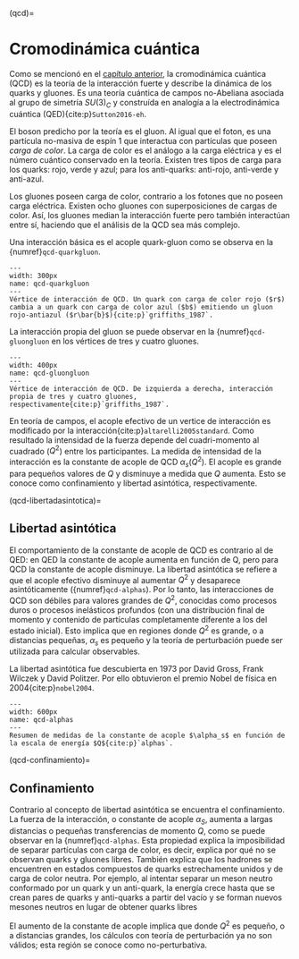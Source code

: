 (qcd)=
# Cromodinámica cuántica
Como se mencionó en el [capítulo anterior](ms-interacciones), la cromodinámica cuántica (QCD) es la teoría de la interacción fuerte y describe la dinámica de los quarks y gluones. Es una teoría cuántica de campos no-Abeliana asociada al grupo de simetría $SU(3)_C$ y construída en analogía a la electrodinámica cuántica (QED){cite:p}`Sutton2016-eh`.

El boson predicho por la teoría es el gluon. Al igual que el foton, es una partícula no-masiva de espín 1 que interactua con partículas que poseen *carga de color*. La carga de color es el análogo a la carga eléctrica y es el número cuántico conservado en la teoría. Existen tres tipos de carga para los quarks: rojo, verde y azul; para los anti-quarks: anti-rojo, anti-verde y anti-azul. 

Los gluones poseen carga de color, contrario a los fotones que no poseen carga eléctrica. Existen ocho gluones con superposiciones de cargas de color. Así, los gluones median la interacción fuerte pero también interactúan entre sí, haciendo que el análisis de la QCD sea más complejo. 

Una interacción básica es el acople quark-gluon como se observa en la {numref}`qcd-quarkgluon`.

```{figure} ./../../figuras/qcd-quarkgluon.png
---
width: 300px
name: qcd-quarkgluon
---
Vértice de interacción de QCD. Un quark con carga de color rojo ($r$) cambia a un quark con carga de color azul ($b$) emitiendo un gluon rojo-antiazul ($r\bar{b}$){cite:p}`griffiths_1987`.
```
La interacción propia del gluon se puede observar en la {numref}`qcd-gluongluon` en los vértices de tres y cuatro gluones.

```{figure} ./../../figuras/qcd-gluongluon.png
---
width: 400px
name: qcd-gluongluon
---
Vértice de interacción de QCD. De izquierda a derecha, interacción propia de tres y cuatro gluones, respectivamente{cite:p}`griffiths_1987`.
```
En teoría de campos, el acople efectivo de un vertice de interacción es modificado por la interacción{cite:p}`altarelli2005standard`. Como resultado la intensidad de la fuerza depende del cuadri-momento al cuadrado ($Q^2$) entre los participantes. La medida de intensidad de la interacción es la constante de acople de QCD $\alpha_s$($Q^2$). El acople es grande para pequeños valores de $Q$ y disminuye a medida que $Q$ aumenta. Esto se conoce como confinamiento y libertad asintótica, respectivamente.

(qcd-libertadasintotica)=
## Libertad asintótica
El comportamiento de la constante de acople de QCD es contrario al de QED: en QED la constante de acople aumenta en función de Q, pero para QCD la constante de acople disminuye. La libertad asintótica se refiere a que el acople efectivo disminuye al aumentar $Q^2$ y desaparece asintóticamente ({numref}`qcd-alphas`). Por lo tanto, las interacciones de QCD son débiles para valores grandes de $Q^2$, conocidas como procesos duros o procesos inelásticos profundos (con una distribución final de momento y contenido de partículas completamente diferente a los del estado inicial). Esto implica que en regiones donde $Q^2$ es grande, o a distancias pequeñas, $\alpha_s$ es pequeño y la teoría de perturbación puede ser utilizada para calcular observables. 

La libertad asintótica fue descubierta en 1973 por David Gross, Frank Wilczek y David Politzer. Por ello obtuvieron el premio Nobel de física en 2004{cite:p}`nobel2004`.

```{figure} ./../../figuras/qcd-alphas.png
---
width: 600px
name: qcd-alphas
---
Resumen de medidas de la constante de acople $\alpha_s$ en función de la escala de energía $Q${cite:p}`alphas`.
```

(qcd-confinamiento)=
## Confinamiento
Contrario al concepto de libertad asintótica se encuentra el confinamiento. La fuerza de la interacción, o constante de acople $\alpha_S$, aumenta a largas distancias o pequeñas transferencias de momento $Q$, como se puede observar en la {numref}`qcd-alphas`. Esta propiedad explica la imposibilidad de separar partículas con carga de color, es decir, explica por qué no se observan quarks y gluones libres. También explica que los hadrones se encuentren en estados compuestos de quarks estrechamente unidos y de carga de color neutra. Por ejemplo, al intentar separar un meson neutro conformado por un quark y un anti-quark, la energía crece hasta que se crean pares de quarks y anti-quarks a partir del vacío y se forman nuevos mesones neutros en lugar de obtener quarks libres

El aumento de la constante de acople implica que donde $Q^2$ es pequeño, o a distancias grandes, los cálculos con teoría de perturbación ya no son válidos; esta región se conoce como no-perturbativa.